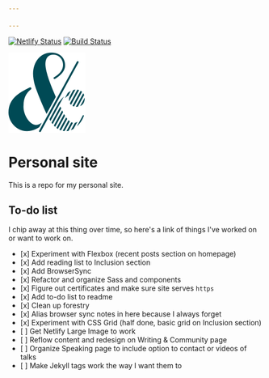 ```yaml
---

---
```

[![Netlify Status](https://api.netlify.com/api/v1/badges/8cee949a-319a-4fa2-b5aa-1712acf0b0b8/deploy-status)](https://app.netlify.com/sites/samk/deploys)
[![Build Status](https://circleci.com/gh/houndci/hound.svg?style=shield)](https://circleci.com/gh/houndci/hound)


![logo](img/ampersam.svg)

# Personal site

This is a repo for my personal site.

## To-do list

I chip away at this thing over time, so here's a link of things I've worked on or want to work on.


* \[x\] Experiment with Flexbox (recent posts section on homepage)
* \[x\] Add reading list to Inclusion section
* \[x\] Add BrowserSync
* \[x\] Refactor and organize Sass and components
* \[x\] Figure out certificates and make sure site serves `https`
* \[x\] Add to-do list to readme
* \[x\] Clean up forestry
* \[x\] Alias browser sync notes in here because I always forget
* \[x\] Experiment with CSS Grid (half done, basic grid on Inclusion section)
* \[ \] Get Netlify Large Image to work
* \[ \] Reflow content and redesign on Writing & Community page
* \[ \] Organize Speaking page to include option to contact or videos of talks
* \[ \] Make Jekyll tags work the way I want them to